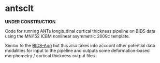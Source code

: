 # antsclt

**UNDER CONSTRUCTION**

Code for running ANTs longitudinal cortical thickness pipeline on BIDS data using the MNI152 ICBM nonlinear asymmetric 2009c template.

Similar to the [BIDS-App](https://github.com/BIDS-Apps/antsCorticalThickness) but this also takes into account other potential data modalities for input to the pipeline and outputs some deformation-based morphometry / cortical thickness output files.
